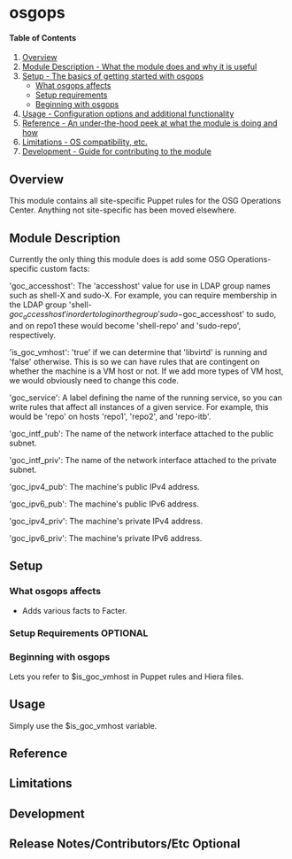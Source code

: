 # osgops

#### Table of Contents

1. [Overview](#overview)
2. [Module Description - What the module does and why it is useful](#module-description)
3. [Setup - The basics of getting started with osgops](#setup)
    * [What osgops affects](#what-osgops-affects)
    * [Setup requirements](#setup-requirements)
    * [Beginning with osgops](#beginning-with-osgops)
4. [Usage - Configuration options and additional functionality](#usage)
5. [Reference - An under-the-hood peek at what the module is doing and how](#reference)
5. [Limitations - OS compatibility, etc.](#limitations)
6. [Development - Guide for contributing to the module](#development)

## Overview

This module contains all site-specific Puppet rules for the OSG Operations
Center.  Anything not site-specific has been moved elsewhere.

## Module Description

Currently the only thing this module does is add some OSG Operations-specific
custom facts:

'goc_accesshost': The 'accesshost' value for use in LDAP group names such as
shell-X and sudo-X.  For example, you can require membership in the LDAP group
'shell-$goc_accesshost' in order to login or the group 'sudo-$goc_accesshost'
to sudo, and on repo1 these would become 'shell-repo' and 'sudo-repo',
respectively.

'is_goc_vmhost': 'true' if we can determine that 'libvirtd' is running and
'false' otherwise.  This is so we can have rules that are contingent on whether
the machine is a VM host or not.  If we add more types of VM host, we would
obviously need to change this code.

'goc_service': A label defining the name of the running service, so you can
write rules that affect all instances of a given service.  For example, this
would be 'repo' on hosts 'repo1', 'repo2', and 'repo-itb'.

'goc_intf_pub': The name of the network interface attached to the public
subnet.

'goc_intf_priv': The name of the network interface attached to the private
subnet.

'goc_ipv4_pub': The machine's public IPv4 address.

'goc_ipv6_pub': The machine's public IPv6 address.

'goc_ipv4_priv': The machine's private IPv4 address.

'goc_ipv6_priv': The machine's private IPv6 address.

## Setup

### What osgops affects

* Adds various facts to Facter.

### Setup Requirements **OPTIONAL**


### Beginning with osgops

Lets you refer to $is_goc_vmhost in Puppet rules and Hiera files.

## Usage

Simply use the $is_goc_vmhost variable.

## Reference


## Limitations


## Development


## Release Notes/Contributors/Etc **Optional**
